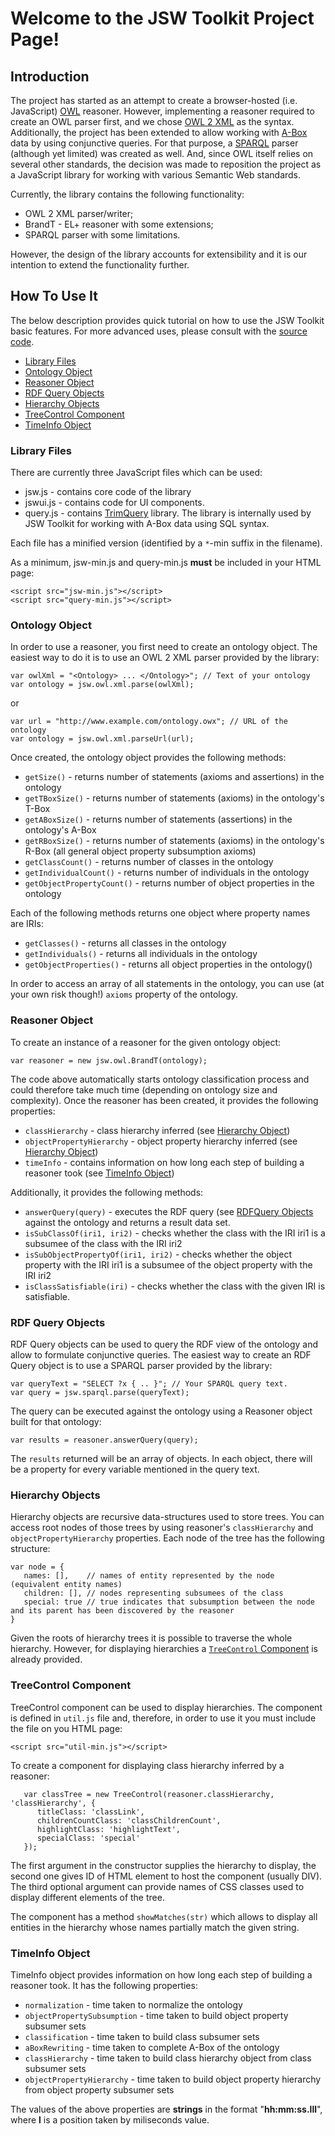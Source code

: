 # Welcome to the **JSW Toolkit** Project Page! #

## Introduction ##

The project has started as an attempt to create a browser-hosted (i.e. JavaScript) [OWL](http://en.wikipedia.org/wiki/Web_Ontology_Language) reasoner. However, implementing a reasoner required to create an OWL parser first, and we chose [OWL 2 XML](http://www.w3.org/TR/2009/REC-owl2-xml-serialization-20091027/) as the syntax. Additionally, the project has been extended to allow working with [A-Box](http://en.wikipedia.org/wiki/Abox) data by using conjunctive queries. For that purpose, a [SPARQL](http://en.wikipedia.org/wiki/Sparql) parser (although yet limited) was created as well. And, since OWL itself relies on several other standards, the decision was made to reposition the project as a JavaScript library for working with various Semantic Web standards.

Currently, the library contains the following functionality:
  * OWL 2 XML parser/writer;
  * BrandT - EL+ reasoner with some extensions;
  * SPARQL parser with some limitations.

However, the design of the library accounts for extensibility and it is our intention to extend the functionality further.

## How To Use It ##

The below description provides quick tutorial on how to use the JSW Toolkit basic features. For more advanced uses, please consult with the [source code](http://code.google.com/p/owlreasoner/source/browse/#svn%2FOWL%20Reasoner).

  * [Library Files](#Library_Files.md)
  * [Ontology Object](#Ontology_Object.md)
  * [Reasoner Object](#Reasoner_Object.md)
  * [RDF Query Objects](#RDF_Query_Objects.md)
  * [Hierarchy Objects](#Hierarchy_Objects.md)
  * [TreeControl Component](#TreeControl.md)
  * [TimeInfo Object](#TimeInfo_Object.md)

### Library Files ###

There are currently three JavaScript files which can be used:
  * jsw.js - contains core code of the library
  * jswui.js - contains code for UI components.
  * query.js - contains [TrimQuery](http://code.google.com/p/trimpath/wiki/TrimQuery) library. The library is internally used by JSW Toolkit for working with A-Box data using SQL syntax.

Each file has a minified version (identified by a `*`-min suffix in the filename).

As a minimum, jsw-min.js and query-min.js **must** be included in your HTML page:

```
<script src="jsw-min.js"></script>
<script src="query-min.js"></script>
```

### Ontology Object ###

In order to use a reasoner, you first need to create an ontology object. The easiest way to do it is to use an OWL 2 XML parser provided by the library:

```
var owlXml = "<Ontology> ... </Ontology>"; // Text of your ontology
var ontology = jsw.owl.xml.parse(owlXml);
```

or

```
var url = "http://www.example.com/ontology.owx"; // URL of the ontology
var ontology = jsw.owl.xml.parseUrl(url);
```

Once created, the ontology object provides the following methods:
  * `getSize()` - returns number of statements (axioms and assertions) in the ontology
  * `getTBoxSize()` - returns number of statements (axioms) in the ontology's T-Box
  * `getABoxSize()` - returns number of statements (assertions) in the ontology's A-Box
  * `getRBoxSize()` - returns number of statements (axioms) in the ontology's R-Box (all general object property subsumption axioms)
  * `getClassCount()` - returns number of classes in the ontology
  * `getIndividualCount()` - returns number of individuals in the ontology
  * `getObjectPropertyCount()` - returns number of object properties in the ontology

Each of the following methods returns one object where property names are IRIs:
  * `getClasses()` - returns all classes in the ontology
  * `getIndividuals()` - returns all individuals in the ontology
  * `getObjectProperties()` - returns all object properties in the ontology()

In order to access an array of all statements in the ontology, you can use (at your own risk though!) `axioms` property of the ontology.

### Reasoner Object ###

To create an instance of a reasoner for the given ontology object:

```
var reasoner = new jsw.owl.BrandT(ontology);
```

The code above automatically starts ontology classification process and could therefore take much time (depending on ontology size and complexity). Once the reasoner has been created, it provides the following properties:
  * `classHierarchy` - class hierarchy inferred (see [Hierarchy Object](#Hierarchy_Object.md))
  * `objectPropertyHierarchy` - object property hierarchy inferred (see [Hierarchy Object](#Hierarchy_Object.md))
  * `timeInfo` - contains information on how long each step of building a reasoner took (see [TimeInfo Object](#TimeInfo_Object.md))

Additionally, it provides the following methods:
  * `answerQuery(query)` - executes the RDF query (see [RDFQuery Objects](#RDF_Query_Objects.md) against the ontology and returns a result data set.
  * `isSubClassOf(iri1, iri2)` - checks whether the class with the IRI iri1 is a subsumee of the class with the IRI iri2
  * `isSubObjectPropertyOf(iri1, iri2)` - checks whether the object property with the IRI iri1 is a subsumee of the object property with the IRI iri2
  * `isClassSatisfiable(iri)` - checks whether the class with the given IRI is satisfiable.

### RDF Query Objects ###
RDF Query objects can be used to query the RDF view of the ontology and allow to formulate conjunctive queries. The easiest way to create an RDF Query object is to use a SPARQL parser provided by the library:

```
var queryText = "SELECT ?x { .. }"; // Your SPARQL query text.
var query = jsw.sparql.parse(queryText);
```

The query can be executed against the ontology using a Reasoner object built for that ontology:

```
var results = reasoner.answerQuery(query);
```

The `results` returned will be an array of objects. In each object, there will be a  property for every variable mentioned in the query text.

### Hierarchy Objects ###

Hierarchy objects are recursive data-structures used to store trees. You can access root nodes of those trees by using reasoner's `classHierarchy` and `objectPropertyHierarchy` properties. Each node of the tree has the following structure:

```
var node = {
   names: [],    // names of entity represented by the node (equivalent entity names)
   children: [], // nodes representing subsumees of the class
   special: true // true indicates that subsumption between the node and its parent has been discovered by the reasoner
}
```

Given the roots of hierarchy trees it is possible to traverse the whole hierarchy. However, for displaying hierarchies a [`TreeControl` Component](#TreeControl_Component.md) is already provided.

### TreeControl Component ###

TreeControl component can be used to display hierarchies. The component is defined in `util.js` file and, therefore, in order to use it you must include the file on you HTML page:

```
<script src="util-min.js"></script>
```

To create a component for displaying class hierarchy inferred by a reasoner:

```
   var classTree = new TreeControl(reasoner.classHierarchy, 'classHierarchy', {
      titleClass: 'classLink',
      childrenCountClass: 'classChildrenCount', 
      highlightClass: 'highlightText',
      specialClass: 'special'
   });
```

The first argument in the constructor supplies the hierarchy to display, the second one gives ID of HTML element to host the component (usually DIV). The third optional argument can provide names of CSS classes used to display different elements of the tree.

The component has a method `showMatches(str)` which allows to display all entities in the hierarchy whose names partially match the given string.

### TimeInfo Object ###
TimeInfo object provides information on how long each step of building a reasoner took. It has the following properties:
  * `normalization` - time taken to normalize the ontology
  * `objectPropertySubsumption` - time taken to build object property subsumer sets
  * `classification` - time taken to build class subsumer sets
  * `aBoxRewriting` - time taken to complete A-Box of the ontology
  * `classHierarchy` - time taken to build class hierarchy object from class subsumer sets
  * `objectPropertyHierarchy` - time taken to build object property hierarchy from object property subsumer sets

The values of the above properties are **strings** in the format "**hh:mm:ss.lll**", where **l** is a position taken by miliseconds value.